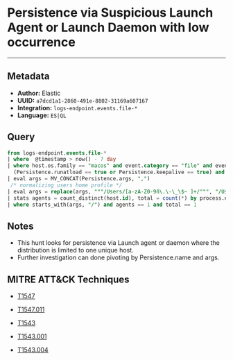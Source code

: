 # Persistence via Suspicious Launch Agent or Launch Daemon with low occurrence

---

## Metadata

- **Author:** Elastic
- **UUID:** `a7dcd1a1-2860-491e-8802-31169a607167`
- **Integration:** `logs-endpoint.events.file-*`
- **Language:** `ES|QL`

## Query

```sql
from logs-endpoint.events.file-*
| where  @timestamp > now() - 7 day
| where host.os.family == "macos" and event.category == "file" and event.action == "launch_daemon" and 
  (Persistence.runatload == true or Persistence.keepalive == true) and process.executable is not null
| eval args = MV_CONCAT(Persistence.args, ",")
 /* normalizing users home profile */
| eval args = replace(args, """/Users/[a-zA-Z0-9ñ\.\-\_\$~ ]+/""", "/Users/user/")
| stats agents = count_distinct(host.id), total = count(*) by process.name, Persistence.name, args
| where starts_with(args, "/") and agents == 1 and total == 1
```

## Notes

- This hunt looks for persistence via Launch agent or daemon where the distribution is limited to one unique host.
- Further investigation can done pivoting by Persistence.name and args.
## MITRE ATT&CK Techniques

- [T1547](https://attack.mitre.org/techniques//T1547)

- [T1547.011](https://attack.mitre.org/techniques//T1547/011)

- [T1543](https://attack.mitre.org/techniques//T1543)

- [T1543.001](https://attack.mitre.org/techniques//T1543/001)

- [T1543.004](https://attack.mitre.org/techniques//T1543/004)
